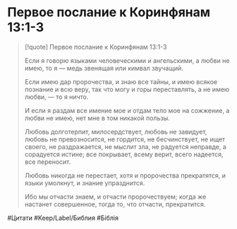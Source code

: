 # Первое послание к Коринфянам 13:1‭-‬3

>[!quote] Первое послание к Коринфянам 13:1‭-‬3
>
>Если я говорю языками человеческими и ангельскими, а любви не имею, то я — медь звенящая или кимвал звучащий.
>
>Если имею дар пророчества, и знаю все тайны, и имею всякое познание и всю веру, так что могу и горы переставлять, а не имею любви, — то я ничто.
>
>И если я раздам все имение мое и отдам тело мое на сожжение, а любви не имею, нет мне в том никакой пользы.
>
>Любовь долготерпит, милосердствует, любовь не завидует, любовь не превозносится, не гордится, не бесчинствует, не ищет своего, не раздражается, не мыслит зла, не радуется неправде, а сорадуется истине; все покрывает, всему верит, всего надеется, все переносит.
>
>Любовь никогда не перестает, хотя и пророчества прекратятся, и языки умолкнут, и знание упразднится.
>
>Ибо мы отчасти знаем, и отчасти пророчествуем; когда же настанет совершенное, тогда то, что отчасти, прекратится.

#Цитати #Keep/Label/Библия #Біблія